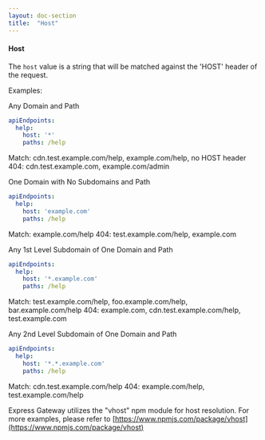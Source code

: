 ```yaml
---
layout: doc-section
title:  "Host"
---
```

#### Host

The `host` value is a string that will be matched against the 'HOST' header of the request.

Examples:

Any Domain and Path
```yaml
apiEndpoints:
  help:
    host: '*'            
    paths: /help
```

Match: cdn.test.example.com/help, example.com/help, no HOST header
404: cdn.test.example.com, example.com/admin

One Domain with No Subdomains and Path
```yaml
apiEndpoints:
  help:
    host: 'example.com'            
    paths: /help
```

Match: example.com/help
404: test.example.com/help, example.com

Any 1st Level Subdomain of One Domain and Path
```yaml
apiEndpoints:
  help:
    host: '*.example.com'            
    paths: /help
```

Match: test.example.com/help, foo.example.com/help, bar.example.com/help
404: example.com, cdn.test.example.com/help, test.example.com

Any 2nd Level Subdomain of One Domain and Path
```yaml
apiEndpoints:
  help:
    host: '*.*.example.com'            
    paths: /help
```

Match: cdn.test.example.com/help
404: example.com/help, test.example.com/help

Express Gateway utilizes the "vhost" npm module for host resolution. For more examples, please refer to [https://www.npmjs.com/package/vhost](https://www.npmjs.com/package/vhost)
